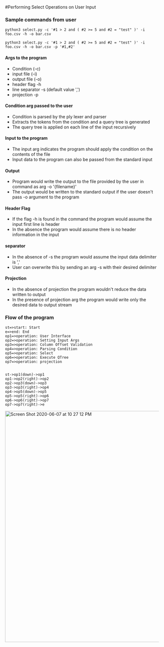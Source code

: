 #Performing Select Operations on User Input

### Sample commands from user

`python3 select.py -c '#1 > 2 and ( #2 >= 5 and #2 = "test" )' -i foo.csv -h -o bar.csv`

`python3 select.py -c '#1 > 2 and ( #2 >= 5 and #2 = "test" )' -i foo.csv -h -o bar.csv -p '#1,#2'`

#### Args to the program
   * Condition (-c)
   * input file (-i)
   * output file (-o)
   * header flag -h
   * line separator -s (default value ',')
   * projection -p

#### Condition arg passed to the user
   * Condition is parsed by the ply lexer and parser
   * Extracts the tokens from the condition and a query tree is generated
   * The query tree is applied on each line of the input recursively

#### Input to the program
   * The input arg indicates the program should apply the condition on the contents of the file
   * Input data to the program can also be passed from the standard input

#### Output
   * Program would write the output to the file provided by the user in command as arg -o '{filename}'
   * The output would be written to the standard output if the user doesn't pass -o argument to the program

#### Header Flag
   * If the flag -h is found in the command the program would assume the input first line is header
   * In the absence the program would assume there is no header information in the input

#### separator
   * In the absence of -s the program would assume the input data delimiter is ','
   * User can overwrite this by sending an arg -s with their desired delimiter

#### Projection
   * In the absence of projection the program wouldn't reduce the data written to output
   * In the presence of projection arg the program would write only the desired data to output stream

### Flow of the program

```flow
st=>start: Start
e=>end: End
op1=>operation: User Interface
op2=>operation: Setting Input Args
op3=>operation: Column Offset Validation
op4=>operation: Parsing Condition
op5=>operation: Select
op6=>operation: Execute QTree
op7=>operation: projection


st->op1(down)->op1
op1->op2(right)->op2
op2->op3(down)->op3
op3->op3(right)->op4
op4->op5(down)->op5
op5->op5(right)->op6
op6->op6(right)->op7
op7->op7(right)->e
```

<img width="757" alt="Screen Shot 2020-06-07 at 10 27 12 PM" src="https://user-images.githubusercontent.com/12020642/83987591-c6e8c000-a90e-11ea-96cd-25131a5c45a3.png">
